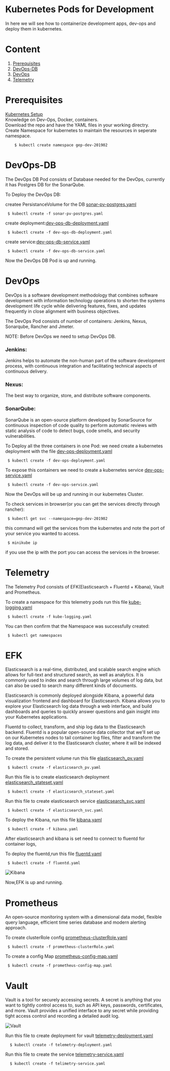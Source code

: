 # Kubernetes Pods for Development<br/>
   In here we will see how to containerize development apps, dev-ops and deploy them in kubernetes.

# Content
1. [Prerequisites](#prerequisites)
1. [DevOps-DB](#devops-db)
1. [DevOps](#devops)
1. [Telemetry](#telemetry)


# Prerequisites<br/> 
  [Kubernetes Setup](https://github.com/TharaniRajan/Geppetto-local-K8s/blob/master/docs/Kubernetes_setup.md) <br/> 
  Knowledge on Dev-Ops, Docker, containers. <br/> 
  Download the repo and have the YAML files in your working directry. <br/> 
  Create Namespace for kubernetes to maintain the resources in seperate namespace.
  
        $ kubectl create namespace gep-dev-201902
  
  
# DevOps-DB<br/> 
   The DevOps DB Pod consists of Database needed for the DevOps, currently it has Postgres DB for the SonarQube.
   
   To Deploy the DevOps DB:
   
   createe PersistanceVolume for the DB [sonar-pv-postgres.yaml](https://github.com/GeppettoSoftware/geppettotest/blob/dev/devops/kubernetes/dev-ops-db/sonar-pv-postgres.yaml)
   
     $ kubectl create -f sonar-pv-postgres.yaml 
   
   create deployment:[dev-ops-db-deployment.yaml](https://github.com/GeppettoSoftware/geppettotest/blob/dev/devops/kubernetes/dev-ops-db/dev-ops-db-deployment.yaml)
   
     $ kubectl create -f dev-ops-db-deployment.yaml
 
   create service:[dev-ops-db-service.yaml](https://github.com/GeppettoSoftware/geppettotest/blob/dev/devops/kubernetes/dev-ops-db/dev-ops-db-service.yaml)
   
     $ kubectl create -f dev-ops-db-service.yaml
      
   Now the DevOps DB Pod is up and running.   
  
  
# DevOps<br/> 
  DevOps is a software development methodology that combines software development with information technology operations to shorten the systems development life cycle while delivering features, fixes, and updates frequently in close alignment with business objectives.
  
  The DevOps Pod consists of number of containers: Jenkins, Nexus, Sonarqube, Rancher and Jmeter.
  
  NOTE: Before DevOps we need to setup DevOps DB.
  
 ### Jenkins:
  Jenkins helps to automate the non-human part of the software development process, with continuous integration and facilitating technical aspects of continuous delivery.
  
 ### Nexus:
  The best way to organize, store, and distribute software components.
 
 ### SonarQube:
  SonarQube is an open-source platform developed by SonarSource for continuous inspection of code quality to perform automatic reviews with static analysis of code to detect bugs, code smells, and security vulnerabilities.
  
  To Deploy all the three containers in one Pod:
     we need create a kubernetes deployment with the file [dev-ops-deployment.yaml](https://github.com/GeppettoSoftware/geppettotest/blob/dev/devops/kubernetes/dev-ops/dev-ops-deployment.yaml)
  
     $ kubectl create -f dev-ops-deployment.yaml
   
  To expose this containers we need to create a kubernetes service [dev-ops-service.yaml](https://github.com/GeppettoSoftware/geppettotest/blob/dev/devops/kubernetes/dev-ops/dev-ops-service.yaml)
     
     $ kubectl create -f dev-ops-service.yaml
  
  Now the DevOps will be up and running in our kubernetes Cluster.
  
  To check services in browser(or you can get the services directly through rancher):
  
     $ kubectl get svc --namespace=gep-dev-201902
  
  this command will get the services from the kubernetes and note the port of your service you wanted to access.
  
     $ minikube ip
  
  if you use the ip with the port you can access the services in the browser.


# Telemetry<br/> 
   The Telemetry Pod consists of EFK(Elasticsearch + Fluentd + Kibana), Vault and Prometheus.
   
   To create a namespace for this telemetry pods run this file [kube-logging.yaml](https://github.com/GeppettoSoftware/geppettotest/blob/dev/devops/kubernetes/telimetry-pod/EFK/kube-logging.yaml)
   
     $ kubectl create -f kube-logging.yaml     
         
   You can then confirm that the Namespace was successfully created:
   
     $ kubectl get namespaces
         
   # EFK  
   
   Elasticsearch is a real-time, distributed, and scalable search engine which allows for full-text and structured search, as well as analytics. It is commonly used to index and search through large volumes of log data, but can also be used to search many different kinds of documents.
   
   Elasticsearch is commonly deployed alongside Kibana, a powerful data visualization frontend and dashboard for Elasticsearch. Kibana allows you to explore your Elasticsearch log data through a web interface, and build dashboards and queries to quickly answer questions and gain insight into your Kubernetes applications.
   
   Fluentd to collect, transform, and ship log data to the Elasticsearch backend. Fluentd is a popular open-source data collector that we'll set up on our Kubernetes nodes to tail container log files, filter and transform the log data, and deliver it to the Elasticsearch cluster, where it will be indexed and stored.
         
   To create the persistent volume run this file [elasticsearch_pv.yaml](https://github.com/GeppettoSoftware/geppettotest/blob/dev/devops/kubernetes/telimetry-pod/EFK/elasticsearch_pv.yaml)
   
     $ kubectl create -f elasticsearch_pv.yaml
         
   Run this file is to create elasticsearch deployment [elasticsearch_stateset.yaml](https://github.com/GeppettoSoftware/geppettotest/blob/dev/devops/kubernetes/telimetry-pod/EFK/elasticsearch_statefulset.yaml)
   
     $ kubectl create -f elasticsearch_stateset.yaml
             
   Run this file to create elasticsearch service [elasticsearch_svc.yaml](https://github.com/GeppettoSoftware/geppettotest/blob/dev/devops/kubernetes/telimetry-pod/EFK/elasticsearch_svc.yaml)
   
     $ kubectl create -f elasticsearch_svc.yaml
    
   To deploy the Kibana, run this file [kibana.yaml](https://github.com/GeppettoSoftware/geppettotest/blob/dev/devops/kubernetes/telimetry-pod/EFK/kibana.yaml)
   
     $ kubectl create -f kibana.yaml
     
   After elasticsearch and kibana is set need to connect to fluentd for container logs,

   To deploy the fluentd,run this file [fluentd.yaml](https://github.com/GeppettoSoftware/geppettotest/blob/dev/devops/kubernetes/telimetry-pod/EFK/fluentd.yaml)
   
     $ kubectl create -f fluentd.yaml
     
   ![Kibana](https://github.com/GeppettoSoftware/geppettotest/blob/dev/devops/kubernetes/docs/images/kibana.png?raw=true"Kibana")   
   
   Now,EFK is up and running.
  
   # Prometheus
   
   An open-source monitoring system with a dimensional data model, flexible query language, efficient time series database and modern alerting approach.
   
   To create clusterRole config [prometheus-clusterRole.yaml](https://github.com/GeppettoSoftware/geppettotest/blob/dev/devops/kubernetes/telimetry-pod/prometheus-clusterRole.yaml)
   
     $ kubectl create -f prometheus-clusterRole.yaml
     
   To create a config Map [prometheus-config-map.yaml](https://github.com/GeppettoSoftware/geppettotest/blob/dev/devops/kubernetes/telimetry-pod/prometheus-config-Map.yaml)
   
     $ kubectl create -f prometheus-config-map.yaml
   
   # Vault
   
   Vault is a tool for securely accessing secrets. A secret is anything that you want to tightly control access to, such as API keys, passwords, certificates, and more. Vault provides a unified interface to any secret while providing tight access control and recording a detailed audit log.
   
   ![Vault](https://github.com/GeppettoSoftware/geppettotest/blob/dev/devops/kubernetes/docs/images/Vault.png?raw=true"Vault")
   
   Run this file to create deployment for vault [telemetry-deployment.yaml](https://github.com/GeppettoSoftware/geppettotest/blob/dev/devops/kubernetes/telimetry-pod/telemetry-deployment.yaml)
   
      $ kubectl create -f telemetry-deployment.yaml
      
   Run this file to create the service [telemetry-service.yaml](https://github.com/GeppettoSoftware/geppettotest/blob/dev/devops/kubernetes/telimetry-pod/telimetry-service.yaml)
       
      $ kubectl create -f telimetry-service.yaml
